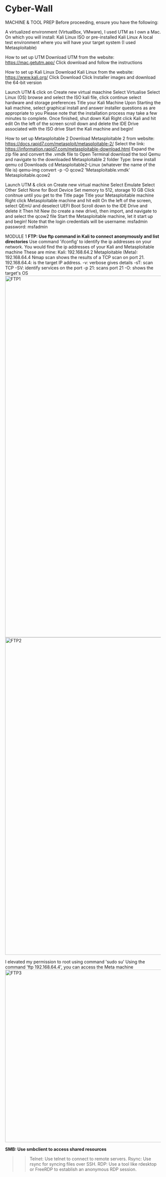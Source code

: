 # Cyber-Wall

MACHINE & TOOL PREP
Before proceeding, ensure you have the following:

A virtualized environment (VirtualBox, VMware), I used UTM as I own a Mac. On which you will install:
  Kali Linux ISO or pre-installed Kali Linux
  A local test environment where you will have your target system (I used Metasploitable)

How to set up UTM
  Download UTM from the website: https://mac.getutm.app/
  Click download and follow the instructions
  
How to set up Kali Linux
  Download Kali Linux from the website: https://www.kali.org/
  Click Download
  Click Installer images and download the 64-bit version

  Launch UTM & click on Create new virtual maachine
  Select Virtualise
  Select Linux (OS)
  browse and select the ISO kali file, click continue
  select hardware and storage preferences
  Title your Kali Machine
  Upon Starting the kali machine, select graphical install and answer installer questions as are appropriate to you
  Please note that the installation process may take a few minutes to complete. Once finished, shut down Kali
  Right click Kali and hit edit
  On the left of the screen scroll down and delete the IDE Drive associated with the ISO drive
  Start the Kali machine and begin!

How to set up Metasploitable 2
  Download Metasploitable 2 from website: https://docs.rapid7.com/metasploit/metasploitable-2/
  Select the link: https://information.rapid7.com/metasploitable-download.html
  Expand the zip file and convert the .vmdk file to 
    Open Terminal download the tool Qemu and navigate to the downloaded Metasploitable 2 folder
    Type: brew install qemu
          cd Downloads
          cd Metasploitable2-Linux (whatever the name of the file is)
          qemu-img convert -p -O qcow2 'Metasploitable.vmdk' Metasploitable.qcow2
          
  Launch UTM & click on Create new virtual machine
  Select Emulate
  Select Other
  Selct None for Boot Device
  Set memory to 512, storage 10 GB
  Click conitnue until you get to the Title page
  Title your Metasploitable machine
  Right click Metasploitable machine and hit edit
  On the left of the screen, select QEmU and deselect UEFI Boot
  Scroll down to the IDE Drive and delete it
  Then hit New (to create a new drive), then import, and navigate to and select the qcow2 file
  Start the Metasploitable machine, let it start up and begin!
  Note that the login credentials will be username: msfadmin password: msfadmin
  
MODULE 1
**FTP: Use ftp command in Kali to connect anonymously and list directories**
  Use command 'ifconfig' to identify the ip addresses on your network. You would find the ip addresses of your Kali and Metasploitable machine
  These are mine:
    Kali: 192.168.64.2
    Metaploitable (Meta): 192.168.64.4
    Nmap scan shows the results of a TCP scan on port 21. 
      192.168.64.4: is the target IP address.
      -v: verbose gives details
      -sT: scan TCP
      -SV: identify services on the port
      -p 21: scans port 21
      -O: shows the target's OS
  <img width="1171" alt="FTP1" src="https://github.com/user-attachments/assets/c7efc627-5651-4069-a5d9-98e16bb4703c" />
  <img width="1028" alt="FTP2" src="https://github.com/user-attachments/assets/321b52f1-3ff7-4371-8ddc-c0c23f6c31bb" />
  
  I elevated my permission to root using command 'sudo su'
  Using the command 'ftp 192.168.64.4', you can access the Meta machine
  <img width="559" alt="FTP3" src="https://github.com/user-attachments/assets/1d1b0bd7-c0eb-4599-84af-4bd32aa9fcaf" />

**SMB: Use smbclient to access shared resources**
>>Telnet: Use telnet to connect to remote servers.
>>Rsync: Use rsync for syncing files over SSH.
>>RDP: Use a tool like rdesktop or FreeRDP to establish an anonymous RDP session.
  
          
          

  
